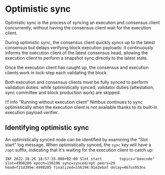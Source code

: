 # Optimistic sync

Optimistic sync is the process of syncing an execution and consensus client concurrently, without having the consensus client wait for the execution client.

During optimistic sync, the consensus client quickly syncs up to the latest consensus but delays verifying block execution payloads: it continuously informs the execution client of the latest consensus head, allowing the execution client to perform a snapshot sync directly to the latest state.

Once the execution client has caught up, the consensus and execution clients work in lock-step each validating the block.

Both execution and consensus clients must be fully synced to perform validation duties: while optimistically synced, validator duties (attestation, sync committee and block production work) are skipped.

!!! info "Running without execution client"
    Nimbus continues to sync optimistically when the execution client is not available thanks to its built-in execution payload verifier.

## Identifying optimistic sync

An optimistically synced node can be identified by examining the "Slot start" log message.
When optimistically synced, the `sync` key will have a `/opt` suffix, indicating that it's waiting for the execution client to catch up:

```
INF 2022-10-26 18:57:35.000+02:00 Slot start        topics="beacnde" slot=4998286 epoch=156196 sync=synced/opt peers=29 head=f21d399e:4998285 finalized=156194:91e2ebaf delay=467us953ns
```
